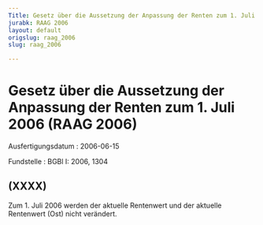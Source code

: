 ```yaml
---
Title: Gesetz über die Aussetzung der Anpassung der Renten zum 1. Juli 2006
jurabk: RAAG 2006
layout: default
origslug: raag_2006
slug: raag_2006

---
```


# Gesetz über die Aussetzung der Anpassung der Renten zum 1. Juli 2006 (RAAG 2006)

Ausfertigungsdatum
:   2006-06-15

Fundstelle
:   BGBl I: 2006, 1304



## (XXXX)

Zum 1. Juli 2006 werden der aktuelle Rentenwert und der aktuelle
Rentenwert (Ost) nicht verändert.

